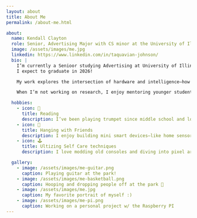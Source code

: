```yaml
---
layout: about
title: About Me
permalink: /about-me.html

about:
  name: Kendall Clayton
  role: Senior, Advertising Major with CS minor at the University of Illinois
  image: /assets/images/me.jpg
  linkedin: https://www.linkedin.com/in/taquavian-johnson/
  bio: |
    I’m currently a Senioor studying Advertising at University of Illinois at Urbana Champaign. 
    I expect to graduate in 2026!

    My work explores the intersection of hardware and intelligence—how wearable devices and embedded systems can help people better understand their health and environment.

    When I’m not working on research, I enjoy mentoring younger students, playing jazz trumpet, and tinkering with Raspberry Pi projects in my free time.

  hobbies:
    - icon: 🎺
      title: Reading
      description: I’ve been playing trumpet since middle school and love improvising to Coltrane and Miles Davis tracks.
    - icon: 🤖
      title: Hanging with Friends
      description: I enjoy building mini smart devices—like home sensors and wearables—using Raspberry Pi.
    - icon: 🕹️
      title: Ultizing Self Care techniques
      description: I love modding old consoles and diving into pixel art games on emulators.

  gallery:
    - image: /assets/images/me-guitar.png
      caption: Playing guitar at the park!
    - image: /assets/images/me-basketball.png
      caption: Hooping and dropping people off at the park 🏀
    - image: /assets/images/me.jpg
      caption: My favorite portrait of myself :)
    - image: /assets/images/me-pi.png
      caption: Working on a personal project w/ the Raspberry PI
---
```

